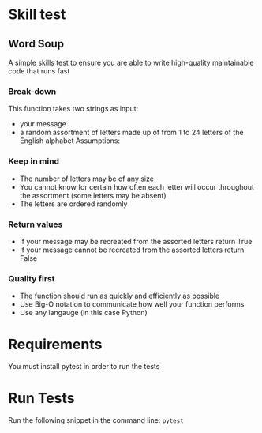 # Skill test

## Word Soup

A simple skills test to ensure you are able to write high-quality maintainable code that runs fast

### Break-down

This function takes two strings as input:

* your message
* a random assortment of letters made up of from 1 to 24 letters of the English alphabet
Assumptions:

### Keep in mind

* The number of letters may be of any size
* You cannot know for certain how often each letter will occur throughout the assortment (some letters may be absent)
* The letters are ordered randomly

### Return values

* If your message may be recreated from the assorted letters return True
* If your message cannot be recreated from the assorted letters return False

### Quality first

* The function should run as quickly and efficiently as possible
* Use Big-O notation to communicate how well your function performs
* Use any langauge (in this case Python)


# Requirements

You must install pytest in order to run the tests

# Run Tests

Run the following snippet in the command line: `pytest`